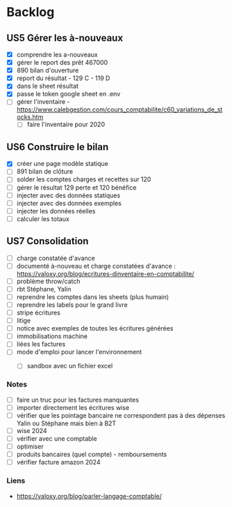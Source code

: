 # Backlog

## US5 Gérer les à-nouveaux
- [x] comprendre les a-nouveaux
- [x] gérer le report des prêt 467000
- [x] 890 bilan d'ouverture
- [x] report du résultat - 129 C - 119 D
- [x] dans le sheet résultat
- [x] passe le token google sheet en .env
- [ ] gérer l'inventaire - https://www.calebgestion.com/cours_comptabilite/c60_variations_de_stocks.htm
  - [ ] faire l'inventaire pour 2020 

## US6 Construire le bilan
- [x] créer une page modèle statique
- [ ] 891 bilan de clôture
- [ ] solder les comptes charges et recettes sur 120
- [ ] gérer le résultat 129 perte et 120 bénéfice
- [ ] injecter avec des données statiques
- [ ] injecter avec des données exemples
- [ ] injecter les données réelles
- [ ] calculer les totaux

## US7 Consolidation
- [ ] charge constatée d'avance
- [ ] documenté à-nouveau et charge constatées d'avance : https://valoxy.org/blog/ecritures-dinventaire-en-comptabilite/
- [ ] problème throw/catch
- [ ] rbt Stéphane, Yalin
- [ ] reprendre les comptes dans les sheets (plus humain)
- [ ] reprendre les labels pour le grand livre
- [ ] stripe écritures
- [ ] litige
- [ ] notice avec exemples de toutes les écritures générées
- [ ] immobilisations machine
- [ ] liées les factures
- [ ] mode d'emploi pour lancer l'environnement
  - [ ] sandbox avec un fichier excel


### Notes
- [ ] faire un truc pour les factures manquantes
- [ ] importer directement les écritures wise
- [ ] vérifier que les pointage bancaire ne correspondent pas à des dépenses Yalin ou Stéphane mais bien à B2T
- [ ] wise 2024
- [ ] vérifier avec une comptable
- [ ] optimiser 
- [ ] produits bancaires (quel compte) - remboursements
- [ ] vérifier facture amazon 2024

### Liens
- https://valoxy.org/blog/parler-langage-comptable/
